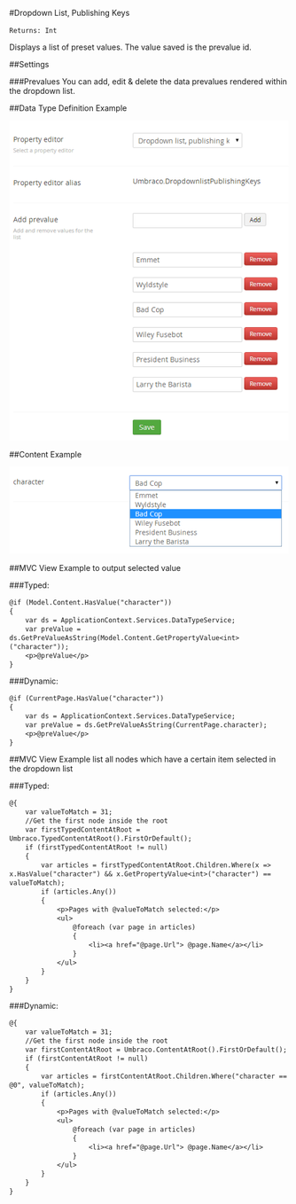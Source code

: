 #Dropdown List, Publishing Keys

`Returns: Int`

Displays a list of preset values. The value saved is the prevalue id.

##Settings

###Prevalues
You can add, edit & delete the data prevalues rendered within the dropdown list.

##Data Type Definition Example

![Dropdown List Data Type Definition](images/Dropdown-List-Keys-DataType.png)

##Content Example 

![Downdown List Content](images/Dropdown-List-Keys-Content.png)

##MVC View Example to output selected value

###Typed:

    @if (Model.Content.HasValue("character"))
    {        
        var ds = ApplicationContext.Services.DataTypeService;
        var preValue = ds.GetPreValueAsString(Model.Content.GetPropertyValue<int>("character"));
        <p>@preValue</p>
    }

###Dynamic:     
                         
    @if (CurrentPage.HasValue("character"))
    {
        var ds = ApplicationContext.Services.DataTypeService;
        var preValue = ds.GetPreValueAsString(CurrentPage.character);
        <p>@preValue</p>        
    }    

##MVC View Example list all nodes which have a certain item selected in the dropdown list

###Typed:

    @{
        var valueToMatch = 31;
        //Get the first node inside the root
        var firstTypedContentAtRoot = Umbraco.TypedContentAtRoot().FirstOrDefault();
        if (firstTypedContentAtRoot != null)
        {
            var articles = firstTypedContentAtRoot.Children.Where(x => x.HasValue("character") && x.GetPropertyValue<int>("character") == valueToMatch);
            if (articles.Any())
            {
                <p>Pages with @valueToMatch selected:</p>
                <ul>
                    @foreach (var page in articles)
                    {
                        <li><a href="@page.Url"> @page.Name</a></li>
                    }
                </ul>
            }
        }
    }

###Dynamic:                             

    @{
		var valueToMatch = 31;
        //Get the first node inside the root
        var firstContentAtRoot = Umbraco.ContentAtRoot().FirstOrDefault();
        if (firstContentAtRoot != null)
        {
            var articles = firstContentAtRoot.Children.Where("character == @0", valueToMatch);
            if (articles.Any())
            {
                <p>Pages with @valueToMatch selected:</p>
                <ul>
                    @foreach (var page in articles)
                    {
                        <li><a href="@page.Url"> @page.Name</a></li>
                    }                      
                </ul>
            }
        }
    }

